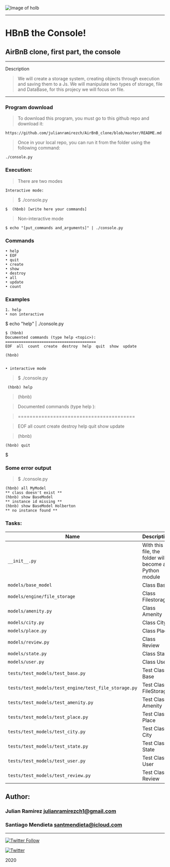  ![Image of holb](https://camo.githubusercontent.com/8d76bb2b9f2eeeb22ba9236805e758b58eb7fdc4/68747470733a2f2f696d6775722e636f6d2f4f696c457358562e706e67)

---
# HBnB the Console!

## AirBnB clone, first part, the console

---

Description

>We will create a storage system, creating objects through execution and saving them to a Js. We will manipulate two types of storage, file and DataBase, for this projecy we will focus on file.
---
### Program download
>To download this program, you must go to this github repo and download it:

    https://github.com/julianramirezch/AirBnB_clone/blob/master/README.md

>Once in your local repo, you can run it from the folder using the following command:

    ./console.py

### Execution:
>There are two modes
    
    Interactive mode:
>$ ./console.py

    $  (hbnb) [write here your commands]

>Non-interactive mode

    $ echo "[put_commands and_arguments]" | ./console.py

### Commands

    • help
    • EOF
    • quit
    • create
    • show
    • destroy
    • all
    • update
    • count
### Examples
    1. help
    • non interactive

$ echo "help" | ./console.py

    $ (hbnb) 
    Documented commands (type help <topic>):
    ========================================
    EOF  all  count  create  destroy  help  quit  show  update

    (hbnb)


    • interactive mode

>$ ./console.py

     (hbnb) help

>(hbnb)

>Documented commands (type help <topic>):
 
>========================================
 
>EOF  all  count  create  destroy  help  quit  show  update

>(hbnb)

    (hbnb) quit

$
### Some error output

>$ ./console.py

    (hbnb) all MyModel
    ** class doesn't exist **
    (hbnb) show BaseModel
    ** instance id missing **
    (hbnb) show BaseModel Holberton
    ** no instance found **



### Tasks:

| Name | Description                    |
| ------------- | ------------------------------ |
| `__init__.py`      |  With this file, the folder will become a Python module   |
| `models/base_model`      | Class Base |
| `models/engine/file_storage`      | Class Filestorage |
| `models/amenity.py`   | Class Amenity   |
| `models/city.py`      | Class City|
| `models/place.py`      | Class Place|
| `models/review.py`      | Class Review|
| `models/state.py`      | Class State|
| `models/user.py`      | Class User|
| `tests/test_models/test_base.py`      | Test Class Base |
| `tests/test_models/test_engine/test_file_storage.py`      |  Test Class FileStorage   |
| `tests/test_models/test_amenity.py`      |  Test Class Amenity   |
| `tests/test_models/test_place.py`      |  Test Class Place   |
| `tests/test_models/test_city.py`      |  Test Class City   |
| `tests/test_models/test_state.py`      |  Test Class State   |
| `tests/test_models/test_user.py`      |  Test Class User   |
| `tests/test_models/test_review.py`      |  Test Class Review    |

## Author: 
### Julian Ramirez <julianramirezch1@gmail.com>
### Santiago Mendieta <santmendieta@icloud.com>
----
[![Twitter Follow](https://img.shields.io/twitter/follow/JulianR_30.svg?style=social&label=Follow)](https://twitter.com/JulianR_30)

[![Twitter](https://img.shields.io/twitter/url/https/twitter.com/sto_stat.svg?style=social&label=Follow%20%40sto_stat)](https://twitter.com/sto_stat)

2020
